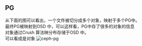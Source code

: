 ## PG
从下面的图可以看出，一个文件被切分成多个对象，映射于多个PG中。  
最终PG被映射到OSD 中，可以这样看，PG中存了很多的对象的信息  
对象通过Crush 算法映分布存储于OSD 中。  
可以看成是对象
![ceph-pg](http://my.csdn.net/uploads/201206/19/1340106194_9365.png)